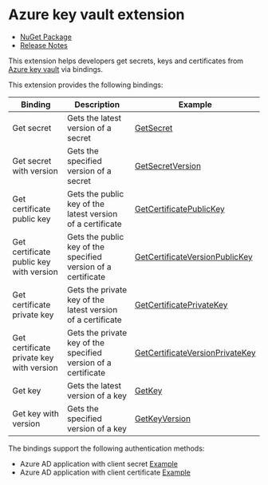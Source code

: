 # Azure key vault extension

- [NuGet Package](https://www.nuget.org/packages/AzureFunctions.Extension.KeyVault)
- [Release Notes](https://github.com/laveeshb/azure-function-extensions-net/releases)

This extension helps developers get secrets, keys and certificates from [Azure key vault](https://azure.microsoft.com/en-us/services/key-vault/) via bindings.

This extension provides the following bindings:

| Binding   | Description | Example |
|------------|------------------|-|
| Get secret         | Gets the latest version of a secret | [GetSecret](samples/Extensions.KeyVault.Sample.v2/Secrets/GetSecret.cs) |
| Get secret with version | Gets the specified version of a secret | [GetSecretVersion](samples/Extensions.KeyVault.Sample.v2/Secrets/GetSecretVersion.cs) |
| Get certificate public key | Gets the public key of the latest version of a certificate | [GetCertificatePublicKey](samples/Extensions.KeyVault.Sample.v2/Certificates/GetCertificatePublicKey.cs) |
| Get certificate public key with version  | Gets the public key of the specified version of a certificate | [GetCertificateVersionPublicKey](samples/Extensions.KeyVault.Sample.v2/Certificates/GetCertificateVersionPublicKey.cs) |
| Get certificate private key | Gets the private key of the latest version of a certificate | [GetCertificatePrivateKey](samples/Extensions.KeyVault.Sample.v2/Certificates/GetCertificatePrivateKey.cs) |
| Get certificate private key with version  | Gets the private key of the specified version of a certificate | [GetCertificateVersionPrivateKey](samples/Extensions.KeyVault.Sample.v2/Certificates/GetCertificateVersionPrivateKey.cs) |
| Get key         | Gets the latest version of a key | [GetKey](samples/Extensions.KeyVault.Sample.v2/Keys/GetKey.cs) |
| Get key with version | Gets the specified version of a key | [GetKeyVersion](samples/Extensions.KeyVault.Sample.v2/Keys/GetKeyVersion.cs) |

The bindings support the following authentication methods:
* Azure AD application with client secret [Example](samples/Extensions.KeyVault.Sample.v2/Secrets/GetSecret.cs)
* Azure AD application with client certificate [Example](samples/Extensions.KeyVault.Sample.v2/Secrets/GetSecretWithClientCertificate.cs)
